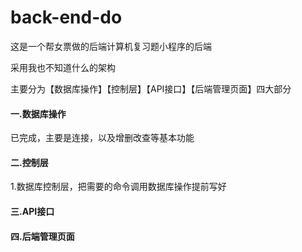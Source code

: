 # back-end-do

这是一个帮女票做的后端计算机复习题小程序的后端

采用我也不知道什么的架构

主要分为【数据库操作】【控制层】【API接口】【后端管理页面】四大部分

#### 一.数据库操作

已完成，主要是连接，以及增删改查等基本功能

#### 二.控制层

1.数据库控制层，把需要的命令调用数据库操作提前写好

#### 三.API接口



#### 四.后端管理页面

